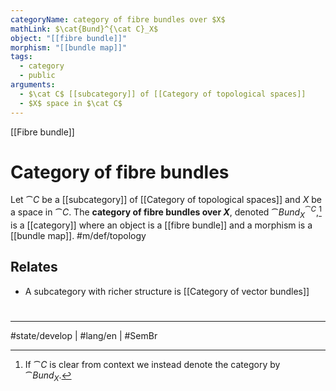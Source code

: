 ```yaml
---
categoryName: category of fibre bundles over $X$
mathLink: $\cat{Bund}^{\cat C}_X$
object: "[[fibre bundle]]"
morphism: "[[bundle map]]"
tags:
  - category
  - public
arguments:
  - $\cat C$ [[subcategory]] of [[Category of topological spaces]]
  - $X$ space in $\cat C$
---
```

[[Fibre bundle]]
# Category of fibre bundles

Let $\cat C$ be a [[subcategory]] of [[Category of topological spaces]] and $X$ be a space in $\cat C$.
The **category of fibre bundles over $X$**, denoted $\cat{Bund}^{\cat C}_X$,[^1] is a [[category]] where
an object is a [[fibre bundle]]
and a morphism is a [[bundle map]]. #m/def/topology  

## Relates

- A subcategory with richer structure is [[Category of vector bundles]]

#
---
#state/develop | #lang/en | #SemBr

[^1]: If $\cat C$ is clear from context we instead denote the category by $\cat{Bund}_{X}$.
